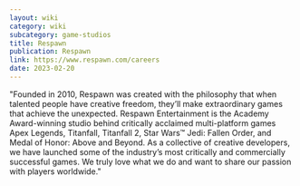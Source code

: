 ```yaml
---
layout: wiki
category: wiki
subcategory: game-studios
title: Respawn
publication: Respawn
link: https://www.respawn.com/careers
date: 2023-02-20
---
```


"Founded in 2010, Respawn was created with the philosophy that when talented people have creative freedom, they’ll make extraordinary games that achieve the unexpected. Respawn Entertainment is the Academy Award-winning studio behind critically acclaimed multi-platform games Apex Legends, Titanfall, Titanfall 2, Star Wars™ Jedi: Fallen Order, and Medal of Honor: Above and Beyond. As a collective of creative developers, we have launched some of the industry’s most critically and commercially successful games. We truly love what we do and want to share our passion with players worldwide."
